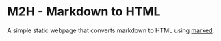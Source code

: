 # M2H - Markdown to HTML

A simple static webpage that converts markdown to HTML using [marked](https://github.com/markedjs/marked).